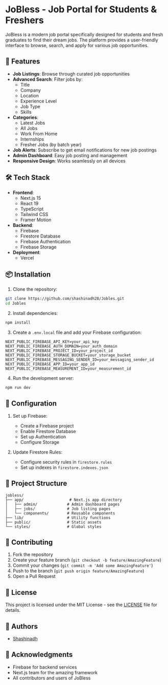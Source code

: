 # JoBless - Job Portal for Students & Freshers

JoBless is a modern job portal specifically designed for students and fresh graduates to find their dream jobs. The platform provides a user-friendly interface to browse, search, and apply for various job opportunities.

## 🚀 Features

- **Job Listings**: Browse through curated job opportunities
- **Advanced Search**: Filter jobs by:
  - Title
  - Company
  - Location
  - Experience Level
  - Job Type
  - Skills
- **Categories**:
  - Latest Jobs
  - All Jobs
  - Work From Home
  - Internships
  - Fresher Jobs (by batch year)
- **Job Alerts**: Subscribe to get email notifications for new job postings
- **Admin Dashboard**: Easy job posting and management
- **Responsive Design**: Works seamlessly on all devices

## 🛠️ Tech Stack

- **Frontend**:
  - Next.js 15
  - React 19
  - TypeScript
  - Tailwind CSS
  - Framer Motion
- **Backend**:
  - Firebase
  - Firestore Database
  - Firebase Authentication
  - Firebase Storage
- **Deployment**:
  - Vercel

## 📦 Installation

1. Clone the repository:
```bash
git clone https://github.com/shashinadh28/Jobles.git
cd Jobles
```

2. Install dependencies:
```bash
npm install
```

3. Create a `.env.local` file and add your Firebase configuration:
```env
NEXT_PUBLIC_FIREBASE_API_KEY=your_api_key
NEXT_PUBLIC_FIREBASE_AUTH_DOMAIN=your_auth_domain
NEXT_PUBLIC_FIREBASE_PROJECT_ID=your_project_id
NEXT_PUBLIC_FIREBASE_STORAGE_BUCKET=your_storage_bucket
NEXT_PUBLIC_FIREBASE_MESSAGING_SENDER_ID=your_messaging_sender_id
NEXT_PUBLIC_FIREBASE_APP_ID=your_app_id
NEXT_PUBLIC_FIREBASE_MEASUREMENT_ID=your_measurement_id
```

4. Run the development server:
```bash
npm run dev
```

## 🔧 Configuration

1. Set up Firebase:
   - Create a Firebase project
   - Enable Firestore Database
   - Set up Authentication
   - Configure Storage

2. Update Firestore Rules:
   - Configure security rules in `firestore.rules`
   - Set up indexes in `firestore.indexes.json`

## 📝 Project Structure

```
jobless/
├── app/                    # Next.js app directory
│   ├── admin/             # Admin dashboard pages
│   ├── jobs/              # Job listing pages
│   └── components/        # Reusable components
├── lib/                   # Utility functions
├── public/                # Static assets
└── styles/                # Global styles
```

## 🤝 Contributing

1. Fork the repository
2. Create your feature branch (`git checkout -b feature/AmazingFeature`)
3. Commit your changes (`git commit -m 'Add some AmazingFeature'`)
4. Push to the branch (`git push origin feature/AmazingFeature`)
5. Open a Pull Request

## 📄 License

This project is licensed under the MIT License - see the [LICENSE](LICENSE) file for details.

## 👥 Authors

- [Shashinadh](https://github.com/shashinadh28)

## 🙏 Acknowledgments

- Firebase for backend services
- Next.js team for the amazing framework
- All contributors and users of JoBless
